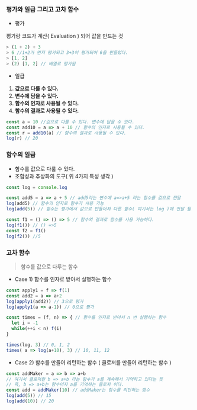 
### 평가와 일급 그리고 고차 함수

- 평가

평가랑 코드가 계산( Evaluation ) 되어 값을 만드는 것

```js
> (1 + 2) + 3
> 6 //1+2가 먼저 평가되고 3+3이 평가되어 6을 만들었다.
> [1, 2]
> (2) [1, 2] // 배열로 평가됨
```

- 일급

1. **값으로 다룰 수 있다.**
2. **변수에 담을 수 있다.**
3. **함수의 인자로 사용될 수 있다.**
4. **함수의 결과로 사용될 수 있다.**

```javascript
const a = 10 //값으로 다룰 수 있다. 변수에 담을 수 있다.
const add10 = a => a + 10 // 함수의 인자로 사용될 수 있다.
const r = add10(a) // 함수의 결과로 사용될 수 있다.
log(r) // 20
```



### 함수의 일급

- 함수를 값으로 다룰 수 있다.
- 조합성과 추상화의 도구( 위 4가지 특성 생각 )

```javascript
const log = console.log

const add5 = a => a + 5 // add5라는 변수에 a=>a+5 라는 함수를 값으로 전달
log(add5) // 함수의 인자로 함수가 사용 가능
log(add(5)) // 함수는 평가에서 값으로 만들어져 다른 함수( 여기서는 log )에 전달 될 수 있다.

const f1 = () => () => 5 // 함수의 결과로 함수를 사용 가능하다.
log(f1()) // () =>5
const f2 = f1() 
log(f2()) //5
```



### 고차 함수

> 함수를 값으로 다루는 함수

- Case 1)  함수를 인자로 받아서 실행하는 함수

```javascript
const apply1 = f => f(1)
const add2 = a => a+2
log(apply1(add2)) // 3으로 평가
log(apply1(a => a-1)) // 0으로 평가

const times = (f, n) => { // 함수를 인자로 받아서 n 번 실행하는 함수
  let i = -1
  while(++i < n) f(i)
}

times(log, 3) // 0, 1, 2
times( a => log(a+10), 3) // 10, 11, 12
```

- Case 2) 함수를 만들어 리턴하는 함수 ( 클로저를 만들어 리턴하는 함수 )

```javascript
const addMaker = a => b => a+b
// 여기서 클로저란 b => a+b 라는 함수가 a를 계속해서 기억하고 있다는 뜻
// 즉, b => a+b는 함수이자 a를 기억하는 클로저 이다.
const add = addMaker(10) // addMaker는 함수를 리턴하는 함수
log(add(5)) // 15
log(add(10)) // 20
```


